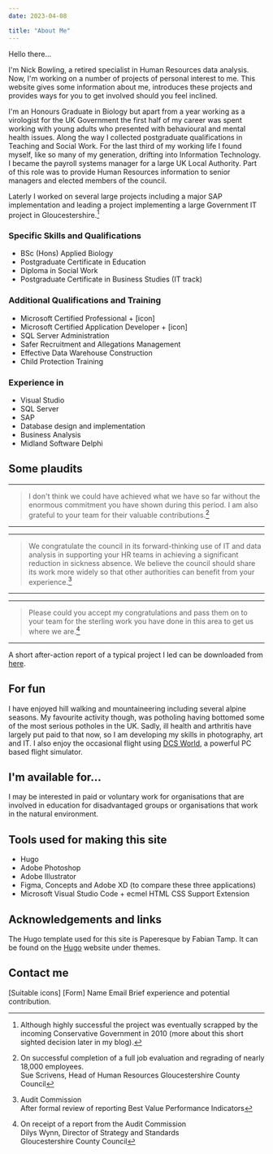 ```yaml
---
date: 2023-04-08

title: "About Me"
---
```


Hello there...

I'm Nick Bowling, a retired specialist in Human Resources data analysis. Now, I'm working on a number of projects of personal interest to me. This website gives some information about me, introduces these projects and provides ways for you to get involved should you feel inclined.

I'm an Honours Graduate in Biology but apart from a year working as a virologist for the UK Government the first half of my career was spent working with young adults who presented with behavioural and mental health issues. Along the way I collected postgraduate qualifications in Teaching and Social Work. For the last third of my working life I found myself, like so many of my generation, drifting into Information Technology. I became the payroll systems manager for a large UK Local Authority. Part of this role was to provide Human Resources information to senior managers and elected members of the council.

Laterly I worked on several large projects including a major SAP implementation and leading a project implementing a large Government IT project in Gloucestershire.[^1]

[^1]:Although highly successful the project was eventually scrapped by the incoming Conservative Government in 2010 (more about this short sighted decision later in my blog).

### Specific Skills and Qualifications

* BSc (Hons) Applied Biology
* Postgraduate Certificate in Education
* Diploma in Social Work
* Postgraduate Certificate in Business Studies (IT track)

### Additional Qualifications and Training

* Microsoft Certified Professional + [icon]
* Microsoft Certified Application Developer + [icon]
* SQL Server Administration
* Safer Recruitment and Allegations Management
* Effective Data Warehouse Construction
* Child Protection Training

### Experience in

* Visual Studio
* SQL Server
* SAP
* Database design and implementation
* Business Analysis
* Midland Software Delphi

## Some plaudits

***
>I don't think we could have achieved what we have so far without the enormous commitment you have shown during this period. I am also grateful to your team for their valuable contributions.[^2]
***

[^2]:On successful completion of a full job evaluation and regrading of nearly 18,000 employees.<br> Sue Scrivens, Head of Human Resources Gloucestershire County Council

***
>We congratulate the council in its forward-thinking use of IT and data analysis in supporting your HR teams in achieving a significant reduction in sickness absence. We believe the council should share its work more widely so that other authorities can benefit from your experience.[^3]

***
[^3]:Audit Commission
<br>After formal review of reporting Best Value Performance Indicators

***

>Please could you accept my congratulations and pass them on to your team for the sterling work you have done in this area to get us where we are.[^4]
***
[^4]:On receipt of a report from the Audit Commission
<br>Dilys Wynn, Director of Strategy and Standards
<br>Gloucestershire County Council

A short after-action report of a typical project I led can be downloaded from [here](../The%20Sick%20Authority.pdf).

## For fun

I have enjoyed hill walking and mountaineering including several alpine seasons. My favourite activity though, was potholing having bottomed some of the most serious potholes in the UK. Sadly, ill health and arthritis have largely put paid to that now, so I am developing my skills in photography, art and IT. I also enjoy the occasional flight using [DCS World](https://www.digitalcombatsimulator.com/en/), a powerful PC based flight simulator.

## I'm available for…

I may be interested in paid or voluntary work for organisations that are involved in education for disadvantaged groups or organisations that work in the natural environment.

## Tools used for making this site

* Hugo
* Adobe Photoshop
* Adobe Illustrator
* Figma, Concepts and Adobe XD (to compare these three applications)
* Microsoft Visual Studio Code + ecmel HTML CSS Support Extension

## Acknowledgements and links

The Hugo template used for this site is Paperesque by Fabian Tamp. It can be found on the [Hugo](https://themes.gohugo.io/themes/paperesque/) website under themes.

## Contact me

[Suitable icons]
[Form]
Name
Email
Brief experience and potential contribution.